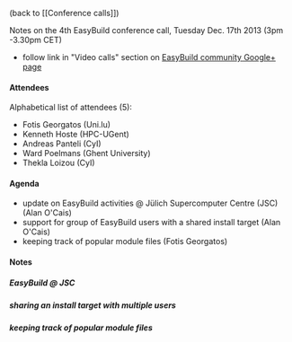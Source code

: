 (back to [[Conference calls]])

Notes on the 4th EasyBuild conference call, Tuesday Dec. 17th 2013 (3pm -3.30pm CET)

 * follow link in "Video calls" section on [EasyBuild community Google+ page](https://plus.google.com/communities/103632287931200436158)

#### Attendees

Alphabetical list of attendees (5):

* Fotis Georgatos (Uni.lu)
* Kenneth Hoste (HPC-UGent)
* Andreas Panteli (CyI)
* Ward Poelmans (Ghent University)
* Thekla Loizou (CyI)

#### Agenda

* update on EasyBuild activities @ Jülich Supercomputer Centre (JSC) (Alan O'Cais)
* support for group of EasyBuild users with a shared install target (Alan O'Cais)
* keeping track of popular module files (Fotis Georgatos)

#### Notes

##### EasyBuild @ JSC

##### sharing an install target with multiple users

##### keeping track of popular module files